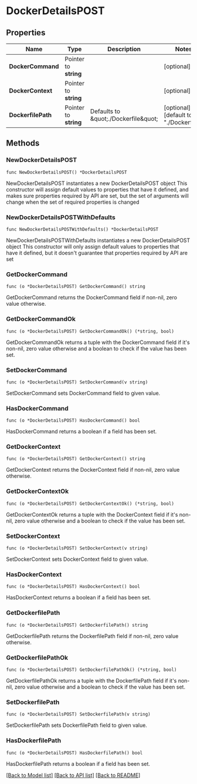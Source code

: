 # DockerDetailsPOST

## Properties

Name | Type | Description | Notes
------------ | ------------- | ------------- | -------------
**DockerCommand** | Pointer to **string** |  | [optional] 
**DockerContext** | Pointer to **string** |  | [optional] 
**DockerfilePath** | Pointer to **string** | Defaults to \&quot;./Dockerfile\&quot; | [optional] [default to "./Dockerfile"]

## Methods

### NewDockerDetailsPOST

`func NewDockerDetailsPOST() *DockerDetailsPOST`

NewDockerDetailsPOST instantiates a new DockerDetailsPOST object
This constructor will assign default values to properties that have it defined,
and makes sure properties required by API are set, but the set of arguments
will change when the set of required properties is changed

### NewDockerDetailsPOSTWithDefaults

`func NewDockerDetailsPOSTWithDefaults() *DockerDetailsPOST`

NewDockerDetailsPOSTWithDefaults instantiates a new DockerDetailsPOST object
This constructor will only assign default values to properties that have it defined,
but it doesn't guarantee that properties required by API are set

### GetDockerCommand

`func (o *DockerDetailsPOST) GetDockerCommand() string`

GetDockerCommand returns the DockerCommand field if non-nil, zero value otherwise.

### GetDockerCommandOk

`func (o *DockerDetailsPOST) GetDockerCommandOk() (*string, bool)`

GetDockerCommandOk returns a tuple with the DockerCommand field if it's non-nil, zero value otherwise
and a boolean to check if the value has been set.

### SetDockerCommand

`func (o *DockerDetailsPOST) SetDockerCommand(v string)`

SetDockerCommand sets DockerCommand field to given value.

### HasDockerCommand

`func (o *DockerDetailsPOST) HasDockerCommand() bool`

HasDockerCommand returns a boolean if a field has been set.

### GetDockerContext

`func (o *DockerDetailsPOST) GetDockerContext() string`

GetDockerContext returns the DockerContext field if non-nil, zero value otherwise.

### GetDockerContextOk

`func (o *DockerDetailsPOST) GetDockerContextOk() (*string, bool)`

GetDockerContextOk returns a tuple with the DockerContext field if it's non-nil, zero value otherwise
and a boolean to check if the value has been set.

### SetDockerContext

`func (o *DockerDetailsPOST) SetDockerContext(v string)`

SetDockerContext sets DockerContext field to given value.

### HasDockerContext

`func (o *DockerDetailsPOST) HasDockerContext() bool`

HasDockerContext returns a boolean if a field has been set.

### GetDockerfilePath

`func (o *DockerDetailsPOST) GetDockerfilePath() string`

GetDockerfilePath returns the DockerfilePath field if non-nil, zero value otherwise.

### GetDockerfilePathOk

`func (o *DockerDetailsPOST) GetDockerfilePathOk() (*string, bool)`

GetDockerfilePathOk returns a tuple with the DockerfilePath field if it's non-nil, zero value otherwise
and a boolean to check if the value has been set.

### SetDockerfilePath

`func (o *DockerDetailsPOST) SetDockerfilePath(v string)`

SetDockerfilePath sets DockerfilePath field to given value.

### HasDockerfilePath

`func (o *DockerDetailsPOST) HasDockerfilePath() bool`

HasDockerfilePath returns a boolean if a field has been set.


[[Back to Model list]](../README.md#documentation-for-models) [[Back to API list]](../README.md#documentation-for-api-endpoints) [[Back to README]](../README.md)


